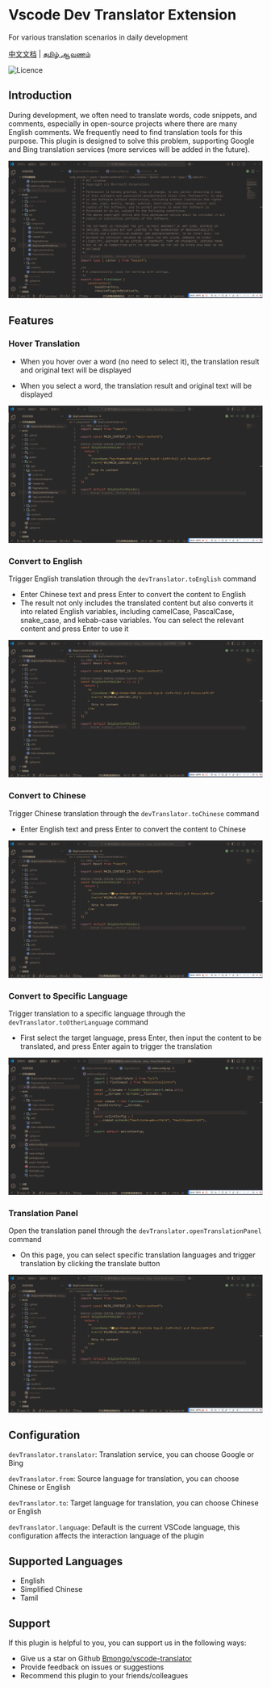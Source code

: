 # Vscode Dev Translator Extension

For various translation scenarios in daily development

[中文文档](./doc/README.zh-CN.md) | [தமிழ் ஆவணம்](./doc/README.ta.md)

![Licence](https://img.shields.io/github/license/intellism/vscode-comment-translate.svg)

## Introduction

During development, we often need to translate words, code snippets, and comments, especially in open-source projects where there are many English comments. We frequently need to find translation tools for this purpose. This plugin is designed to solve this problem, supporting Google and Bing translation services (more services will be added in the future).

![Introduction](./doc/images/features.gif)

## Features

### Hover Translation

- When you hover over a word (no need to select it), the translation result and original text will be displayed

- When you select a word, the translation result and original text will be displayed

![HoverWord](./doc/images/hover_word.gif)

### Convert to English

Trigger English translation through the `devTranslator.toEnglish` command

- Enter Chinese text and press Enter to convert the content to English
- The result not only includes the translated content but also converts it into related English variables, including camelCase, PascalCase, snake_case, and kebab-case variables. You can select the relevant content and press Enter to use it

![ChineseToEnglish](./doc/images/chinese_to_english.gif)

### Convert to Chinese

Trigger Chinese translation through the `devTranslator.toChinese` command

- Enter English text and press Enter to convert the content to Chinese

![EnglishToChinese](./doc/images/english_to_chinese.gif)

### Convert to Specific Language

Trigger translation to a specific language through the `devTranslator.toOtherLanguage` command

- First select the target language, press Enter, then input the content to be translated, and press Enter again to trigger the translation

![ToOtherLanguage](./doc/images/to_other_language.gif)

### Translation Panel

Open the translation panel through the `devTranslator.openTranslationPanel` command

- On this page, you can select specific translation languages and trigger translation by clicking the translate button

![OpenPanel](./doc/images/open_panel.gif)

## Configuration

`devTranslator.translator`: Translation service, you can choose Google or Bing

`devTranslator.from`: Source language for translation, you can choose Chinese or English

`devTranslator.to`: Target language for translation, you can choose Chinese or English

`devTranslator.language`: Default is the current VSCode language, this configuration affects the interaction language of the plugin

## Supported Languages

- English
- Simplified Chinese
- Tamil

## Support

If this plugin is helpful to you, you can support us in the following ways:

- Give us a star on Github [Bmongo/vscode-translator](https://github.com/Bmongo/vscode-translator)
- Provide feedback on issues or suggestions
- Recommend this plugin to your friends/colleagues
